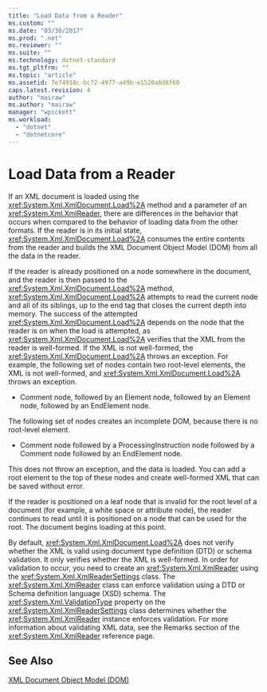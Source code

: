 ```yaml
---
title: "Load Data from a Reader"
ms.custom: ""
ms.date: "03/30/2017"
ms.prod: ".net"
ms.reviewer: ""
ms.suite: ""
ms.technology: dotnet-standard
ms.tgt_pltfrm: ""
ms.topic: "article"
ms.assetid: 7e74918c-bc72-4977-a49b-e1520a6d8f60
caps.latest.revision: 4
author: "mairaw"
ms.author: "mairaw"
manager: "wpickett"
ms.workload: 
  - "dotnet"
  - "dotnetcore"
---
```

# Load Data from a Reader
If an XML document is loaded using the <xref:System.Xml.XmlDocument.Load%2A> method and a parameter of an <xref:System.Xml.XmlReader>, there are differences in the behavior that occurs when compared to the behavior of loading data from the other formats. If the reader is in its initial state, <xref:System.Xml.XmlDocument.Load%2A> consumes the entire contents from the reader and builds the XML Document Object Model (DOM) from all the data in the reader.  
  
 If the reader is already positioned on a node somewhere in the document, and the reader is then passed to the <xref:System.Xml.XmlDocument.Load%2A> method, <xref:System.Xml.XmlDocument.Load%2A> attempts to read the current node and all of its siblings, up to the end tag that closes the current depth into memory. The success of the attempted <xref:System.Xml.XmlDocument.Load%2A> depends on the node that the reader is on when the load is attempted, as <xref:System.Xml.XmlDocument.Load%2A> verifies that the XML from the reader is well-formed. If the XML is not well-formed, the <xref:System.Xml.XmlDocument.Load%2A> throws an exception. For example, the following set of nodes contain two root-level elements, the XML is not well-formed, and <xref:System.Xml.XmlDocument.Load%2A> throws an exception.  
  
-   Comment node, followed by an Element node, followed by an Element node, followed by an EndElement node.  
  
 The following set of nodes creates an incomplete DOM, because there is no root-level element.  
  
-   Comment node followed by a ProcessingInstruction node followed by a Comment node followed by an EndElement node.  
  
 This does not throw an exception, and the data is loaded. You can add a root element to the top of these nodes and create well-formed XML that can be saved without error.  
  
 If the reader is positioned on a leaf node that is invalid for the root level of a document (for example, a white space or attribute node), the reader continues to read until it is positioned on a node that can be used for the root. The document begins loading at this point.  
  
 By default, <xref:System.Xml.XmlDocument.Load%2A> does not verify whether the XML is valid using document type definition (DTD) or schema validation. It only verifies whether the XML is well-formed. In order for validation to occur, you need to create an <xref:System.Xml.XmlReader> using the <xref:System.Xml.XmlReaderSettings> class. The <xref:System.Xml.XmlReader> class can enforce validation using a DTD or Schema definition language (XSD) schema. The <xref:System.Xml.ValidationType> property on the <xref:System.Xml.XmlReaderSettings> class determines whether the <xref:System.Xml.XmlReader> instance enforces validation. For more information about validating XML data, see the Remarks section of the <xref:System.Xml.XmlReader> reference page.  
  
## See Also  
 [XML Document Object Model (DOM)](../../../../docs/standard/data/xml/xml-document-object-model-dom.md)
